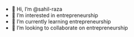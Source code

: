 - 👋 Hi, I’m @sahil-raza
- 👀 I’m interested in entrepreneurship 
- 🌱 I’m currently learning entrepreneurship
- 💞️ I’m looking to collaborate on entrepreneurship
